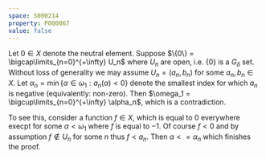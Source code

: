 ```yaml
---
space: S000214
property: P000067
value: false
---
```


Let $0 \in X$ denote the neutral element.
Suppose $\{0\} = \bigcap\limits_{n=0}^{+\infty} U_n$ where $U_n$ are open, i.e. $\{0\}$ is a $G_\delta$ set.
Without loss of generality we may assume $U_n = (a_n, b_n)$ for some $a_n, b_n \in X$.
Let $\alpha_n = \min \{ \alpha \in \omega_1 : a_n(\alpha) < 0\}$ 
denote the smallest index for which $a_n$ is negative (equivalently: non-zero).
Then $\omega_1 = \bigcup\limits_{n=0}^{+\infty} \alpha_n$, which is a contradiction. 

To see this, consider a function $f \in X$, which is equal to $0$ everywhere
execpt for some $\alpha < \omega_1$ where $f$ is equal to $-1$.
Of course $f < 0$ and by assumption $f \notin U_n$ for some $n$ thus $f < a_n$. 
Then $\alpha <= \alpha_n$ which finishes the proof. 
